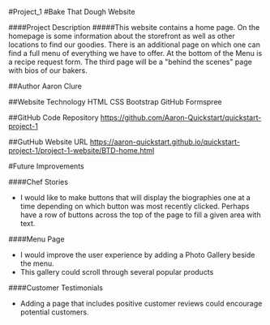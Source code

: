 #Project_1
#Bake That Dough Website

####Project Description
#####This website contains a home page.  On the homepage is some information about the storefront as well as other locations to find our goodies.  There is an additional page on which one can find a full menu of everything we have to offer.  At the bottom of the Menu is a recipe request form.  The third page will be a "behind the scenes" page with bios of our bakers.

##Author
Aaron Clure

##Website Technology
HTML
CSS
Bootstrap
GitHub
Formspree


##GitHub Code Repository
https://github.com/Aaron-Quickstart/quickstart-project-1

##GutHub Website URL
https://aaron-quickstart.github.io/quickstart-project-1/project-1-website/BTD-home.html

#Future Improvements

####Chef Stories
 - I would like to make buttons that will display the biographies one at a time depending on which button was most recently clicked.  Perhaps have a row of buttons across the top of the page to fill a given area with text.
 
####Menu Page
 - I would improve the user experience by adding a Photo Gallery beside the menu.
 - This gallery could scroll through several popular products

####Customer Testimonials
- Adding a page that includes positive customer reviews could encourage potential customers.
